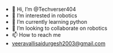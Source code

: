 - 👋 Hi, I’m @Techverser404
- 👀 I’m interested in robotics 
- 🌱 I’m currently learning python 
- 💞️ I’m looking to collaborate on robotics 
- 📫 How to reach me
- veeravallisaidurgesh2003@gmail.com

<!---
Techverser404/Techverser404 is a ✨ special ✨ repository because its `README.md` (this file) appears on your GitHub profile.
You can click the Preview link to take a look at your changes.
--->
